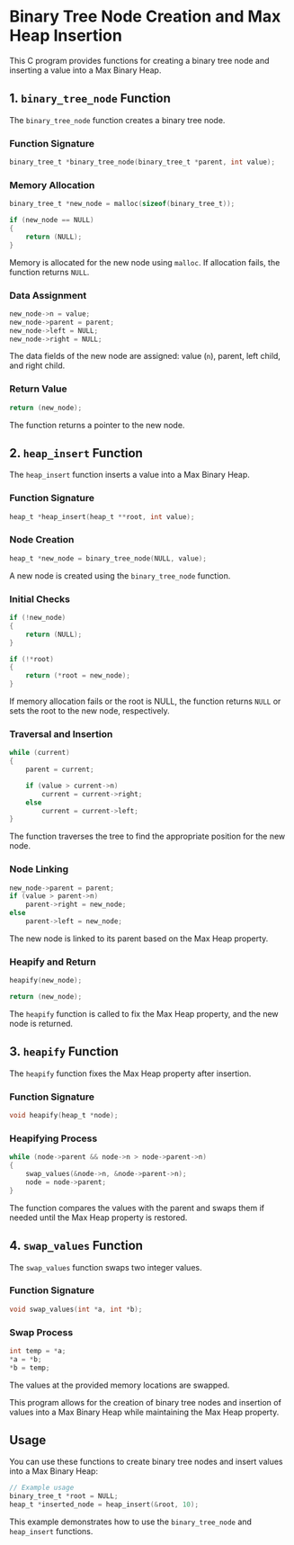 # Binary Tree Node Creation and Max Heap Insertion

This C program provides functions for creating a binary tree node and inserting a value into a Max Binary Heap.

## 1. `binary_tree_node` Function

The `binary_tree_node` function creates a binary tree node.

### Function Signature

```c
binary_tree_t *binary_tree_node(binary_tree_t *parent, int value);
```

### Memory Allocation

```c
binary_tree_t *new_node = malloc(sizeof(binary_tree_t));

if (new_node == NULL)
{
    return (NULL);
}
```

Memory is allocated for the new node using `malloc`. If allocation fails, the function returns `NULL`.

### Data Assignment

```c
new_node->n = value;
new_node->parent = parent;
new_node->left = NULL;
new_node->right = NULL;
```

The data fields of the new node are assigned: value (`n`), parent, left child, and right child.

### Return Value

```c
return (new_node);
```

The function returns a pointer to the new node.

## 2. `heap_insert` Function

The `heap_insert` function inserts a value into a Max Binary Heap.

### Function Signature

```c
heap_t *heap_insert(heap_t **root, int value);
```

### Node Creation

```c
heap_t *new_node = binary_tree_node(NULL, value);
```

A new node is created using the `binary_tree_node` function.

### Initial Checks

```c
if (!new_node)
{
    return (NULL);
}

if (!*root)
{
    return (*root = new_node);
}
```

If memory allocation fails or the root is NULL, the function returns `NULL` or sets the root to the new node, respectively.

### Traversal and Insertion

```c
while (current)
{
    parent = current;

    if (value > current->n)
        current = current->right;
    else
        current = current->left;
}
```

The function traverses the tree to find the appropriate position for the new node.

### Node Linking

```c
new_node->parent = parent;
if (value > parent->n)
    parent->right = new_node;
else
    parent->left = new_node;
```

The new node is linked to its parent based on the Max Heap property.

### Heapify and Return

```c
heapify(new_node);

return (new_node);
```

The `heapify` function is called to fix the Max Heap property, and the new node is returned.

## 3. `heapify` Function

The `heapify` function fixes the Max Heap property after insertion.

### Function Signature

```c
void heapify(heap_t *node);
```

### Heapifying Process

```c
while (node->parent && node->n > node->parent->n)
{
    swap_values(&node->n, &node->parent->n);
    node = node->parent;
}
```

The function compares the values with the parent and swaps them if needed until the Max Heap property is restored.

## 4. `swap_values` Function

The `swap_values` function swaps two integer values.

### Function Signature

```c
void swap_values(int *a, int *b);
```

### Swap Process

```c
int temp = *a;
*a = *b;
*b = temp;
```

The values at the provided memory locations are swapped.

This program allows for the creation of binary tree nodes and insertion of values into a Max Binary Heap while maintaining the Max Heap property.

## Usage

You can use these functions to create binary tree nodes and insert values into a Max Binary Heap:

```c
// Example usage
binary_tree_t *root = NULL;
heap_t *inserted_node = heap_insert(&root, 10);
```

This example demonstrates how to use the `binary_tree_node` and `heap_insert` functions.
